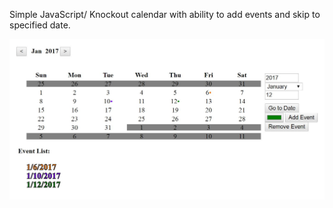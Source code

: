 Simple JavaScript/ Knockout calendar with ability to add events and skip to specified date.

![Alt text](https://github.com/ShawnUrbach/CalendarProject/blob/master/Calendar.jpg?raw=true "Calendar")